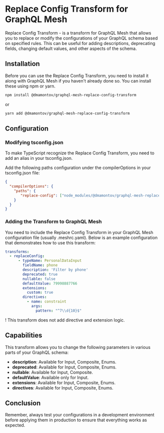 # Replace Config Transform for GraphQL Mesh

Replace Config Transform - is a transform for GraphQL Mesh that allows you to replace or modify the configurations of your GraphQL schema based on specified rules. This can be useful for adding descriptions, deprecating fields, changing default values, and other aspects of the schema.

## Installation

Before you can use the Replace Config Transform, you need to install it along with GraphQL Mesh if you haven't already done so. You can install these using npm or yarn.

```bash
npm install @dmamontov/graphql-mesh-replace-config-transform
```

or

```bash
yarn add @dmamontov/graphql-mesh-replace-config-transform
```

## Configuration

### Modifying tsconfig.json

To make TypeScript recognize the Replace Config Transform, you need to add an alias in your tsconfig.json.

Add the following paths configuration under the compilerOptions in your tsconfig.json file:

```json
{
  "compilerOptions": {
    "paths": {
       "replace-config": ["node_modules/@dmamontov/graphql-mesh-replace-config-transform"]
    }
  }
}
```

### Adding the Transform to GraphQL Mesh

You need to include the Replace Config Transform in your GraphQL Mesh configuration file (usually .meshrc.yaml). Below is an example configuration that demonstrates how to use this transform:

```yaml
transforms:
  - replaceConfig:
      - typeName: PersonalDataInput
        fieldName: phone
        description: 'Filter by phone'
        deprecated: true
        nullable: false
        defaultValue: 79998887766
        extensions:
          custom: true
        directives:
          - name: constraint
            args:
              pattern: "^7\\d{10}$"
```

! This transform does not add directive and extension logic.

## Capabilities

This transform allows you to change the following parameters in various parts of your GraphQL schema:

- **description**: Available for Input, Composite, Enums.
- **deprecated**: Available for Input, Composite, Enums.
- **nullable**: Available for Input, Composite.
- **defaultValue**: Available only for Input.
- **extensions**: Available for Input, Composite, Enums.
- **directives**: Available for Input, Composite, Enums.

## Conclusion

Remember, always test your configurations in a development environment before applying them in production to ensure that everything works as expected.
